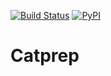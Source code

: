 [![Build Status](https://travis-ci.org/nel215/catprep.svg?branch=master)](https://travis-ci.org/nel215/catprep)
[![PyPI](https://img.shields.io/pypi/v/catprep.svg)](https://pypi.python.org/pypi/catprep)

# Catprep
